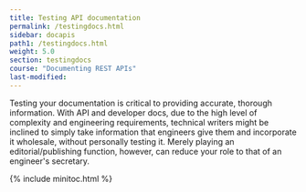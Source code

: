 ```yaml
---
title: Testing API documentation
permalink: /testingdocs.html
sidebar: docapis
path1: /testingdocs.html
weight: 5.0
section: testingdocs
course: "Documenting REST APIs"
last-modified: 
---
```


Testing your documentation is critical to providing accurate, thorough information. With API and developer docs, due to the high level of complexity and engineering requirements, technical writers might be inclined to simply take information that engineers give them and incorporate it wholesale, without personally testing it. Merely playing an editorial/publishing function, however, can reduce your role to that of an engineer's secretary.

{% include minitoc.html %}

